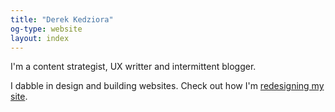 ```yaml
---
title: "Derek Kedziora"
og-type: website
layout: index
---
```


I'm a content strategist, UX writter and intermittent blogger. 

I dabble in design and building websites. Check out how I'm [redesigning my site](/redesign).